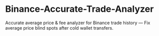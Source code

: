 # Binance-Accurate-Trade-Analyzer
Accurate average price &amp; fee analyzer for Binance trade history — Fix average price blind spots after cold wallet transfers.
